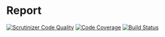 Report
=====

[![Scrutinizer Code Quality](https://scrutinizer-ci.com/g/linusfri/report/badges/quality-score.png?b=master)](https://scrutinizer-ci.com/g/linusfri/report/?branch=master)
[![Code Coverage](https://scrutinizer-ci.com/g/linusfri/report/badges/coverage.png?b=master)](https://scrutinizer-ci.com/g/linusfri/report/?branch=master)
[![Build Status](https://scrutinizer-ci.com/g/linusfri/report/badges/build.png?b=master)](https://scrutinizer-ci.com/g/linusfri/report/build-status/master)